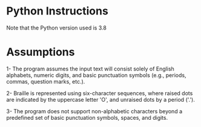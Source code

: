# Python Instructions

Note that the Python version used is 3.8

# Assumptions

1- The program assumes the input text will consist solely of English alphabets, numeric digits, and basic punctuation symbols (e.g., periods, commas, question marks, etc.).

2- Braille is represented using six-character sequences, where raised dots are indicated by the uppercase letter 'O', and unraised dots by a period ('.').

3- The program does not support non-alphabetic characters beyond a predefined set of basic punctuation symbols, spaces, and digits.

